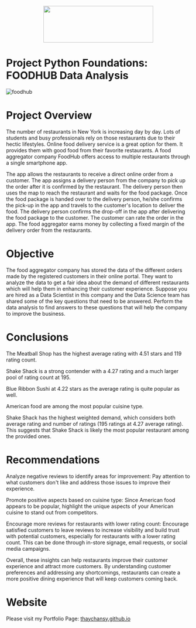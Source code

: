 <center><p float="center">
  <img src="https://upload.wikimedia.org/wikipedia/commons/e/e9/4_RGB_McCombs_School_Brand_Branded.png" width="300" height="100"/>

</p></center>

# Project Python Foundations: FOODHUB Data Analysis

![foodhub](https://github.com/thaychansy/python-foodhub-project/assets/161902555/526a9157-75d9-4a1d-8d28-5d814de3146a)


# Project Overview

The number of restaurants in New York is increasing day by day. Lots of students and busy professionals rely on those restaurants due to their hectic lifestyles. Online food delivery service is a great option for them. It provides them with good food from their favorite restaurants. A food aggregator company FoodHub offers access to multiple restaurants through a single smartphone app.

The app allows the restaurants to receive a direct online order from a customer. The app assigns a delivery person from the company to pick up the order after it is confirmed by the restaurant. The delivery person then uses the map to reach the restaurant and waits for the food package. Once the food package is handed over to the delivery person, he/she confirms the pick-up in the app and travels to the customer's location to deliver the food. The delivery person confirms the drop-off in the app after delivering the food package to the customer. The customer can rate the order in the app. The food aggregator earns money by collecting a fixed margin of the delivery order from the restaurants.

# Objective

The food aggregator company has stored the data of the different orders made by the registered customers in their online portal. They want to analyze the data to get a fair idea about the demand of different restaurants which will help them in enhancing their customer experience. Suppose you are hired as a Data Scientist in this company and the Data Science team has shared some of the key questions that need to be answered. Perform the data analysis to find answers to these questions that will help the company to improve the business. 


# Conclusions 

The Meatball Shop has the highest average rating with 4.51 stars and 119 rating count.

Shake Shack is a strong contender with a 4.27 rating and a much larger pool of rating count at 195.

Blue Ribbon Sushi at 4.22 stars as the average rating is quite popular as well.

American food are among the most popular cuisine type.

Shake Shack has the highest weighted demand, which considers both average rating and number of ratings (195 ratings at 4.27 average rating). This suggests that Shake Shack is likely the most popular restaurant among the provided ones.

# Recommendations

Analyze negative reviews to identify areas for improvement: Pay attention to what customers don't like and address those issues to improve their experience.

Promote positive aspects based on cuisine type: Since American food appears to be popular, highlight the unique aspects of your American cuisine to stand out from competitors.

Encourage more reviews for restaurants with lower rating count: Encourage satisfied customers to leave reviews to increase visibility and build trust with potential customers, especially for restaurants with a lower rating count. This can be done through in-store signage, email requests, or social media campaigns.

Overall, these insights can help restaurants improve their customer experience and attract more customers. By understanding customer preferences and addressing any shortcomings, restaurants can create a more positive dining experience that will keep customers coming back.

# Website

Please visit my Portfolio Page: [thaychansy.github.io](https://thaychansy.github.io/)

